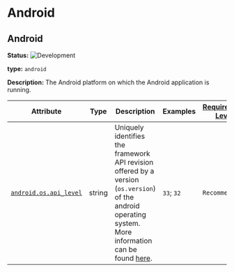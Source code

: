 <!-- NOTE: THIS FILE IS AUTOGENERATED. DO NOT EDIT BY HAND. -->
<!-- see templates/registry/markdown/entity_namespace.md.j2 -->




# Android




## Android

**Status:** ![Development](https://img.shields.io/badge/-development-blue)

**type:** `android`

**Description:** The Android platform on which the Android application is running.



| Attribute  | Type | Description  | Examples  | [Requirement Level](https://opentelemetry.io/docs/specs/semconv/general/attribute-requirement-level/) | Stability |
|---|---|---|---|---|---|
| [`android.os.api_level`](/docs/registry/attribute/android.md) | string | Uniquely identifies the framework API revision offered by a version (`os.version`) of the android operating system. More information can be found [here](https://developer.android.com/guide/topics/manifest/uses-sdk-element#ApiLevels). | `33`; `32` | `Recommended` | ![Development](https://img.shields.io/badge/-development-blue) |



